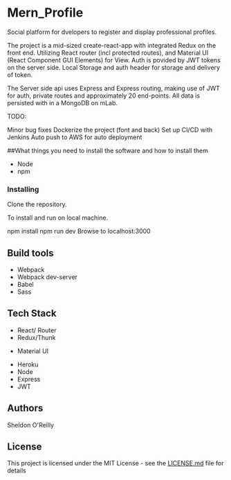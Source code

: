 # Mern_Profile

Social platform for dvelopers to register and display professional profiles.  

The project is a mid-sized create-react-app with integrated Redux on the front end.  Utilizing React router (incl protected routes), and Material UI (React Component GUI Elements) for View.    Auth is povided by JWT tokens on the server side.  Local Storage and auth header for storage and delivery of token. 

The Server side api uses Express and Express routing, making use of JWT for auth, private routes and approximately 20 end-points.  All data is persisted with in a MongoDB on mLab.  

TODO: 

Minor bug fixes
Dockerize the project (font and back)
Set up CI/CD with Jenkins
Auto push to AWS for auto deployment


##What things you need to install the software and how to install them

* Node
* npm

### Installing


Clone the repository.

To install and run on local machine.

npm install
npm run dev
Browse to localhost:3000

## Build tools
* Webpack
* Webpack dev-server
* Babel
* Sass
  
  
## Tech Stack
* React/ Router
* Redux/Thunk
- Material UI
* Heroku
* Node
* Express
* JWT




## Authors
Sheldon O'Reilly
## License

This project is licensed under the MIT License - see the [LICENSE.md](LICENSE.md) file for details



